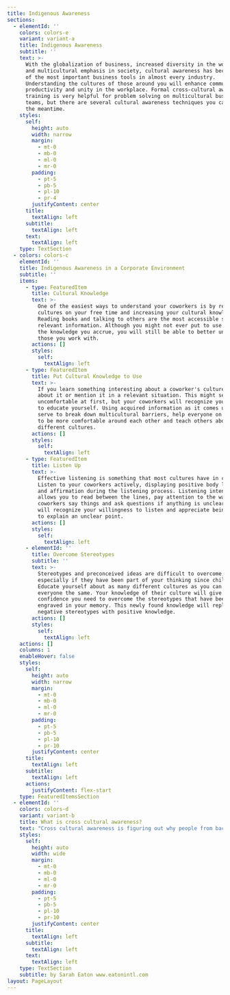 ```yaml
---
title: Indigenous Awareness
sections:
  - elementId: ''
    colors: colors-e
    variant: variant-a
    title: Indigenous Awareness
    subtitle: ''
    text: >-
      With the globalization of business, increased diversity in the workplace
      and multicultural emphasis in society, cultural awareness has become one
      of the most important business tools in almost every industry.
      Understanding the cultures of those around you will enhance communication,
      productivity and unity in the workplace. Formal cross-cultural awareness
      training is very helpful for problem solving on multicultural business
      teams, but there are several cultural awareness techniques you can use in
      the meantime.
    styles:
      self:
        height: auto
        width: narrow
        margin:
          - mt-0
          - mb-0
          - ml-0
          - mr-0
        padding:
          - pt-5
          - pb-5
          - pl-10
          - pr-4
        justifyContent: center
      title:
        textAlign: left
      subtitle:
        textAlign: left
      text:
        textAlign: left
    type: TextSection
  - colors: colors-c
    elementId: ''
    title: Indigenous Awareness in a Corporate Environment
    subtitle: ''
    items:
      - type: FeaturedItem
        title: Cultural Knowledge
        text: >-
          One of the easiest ways to understand your coworkers is by researching
          cultures on your free time and increasing your cultural knowledge.
          Reading books and talking to others are the most accessible sources of
          relevant information. Although you might not ever put to use most of
          the knowledge you accrue, you will still be able to better understand
          those you work with.
        actions: []
        styles:
          self:
            textAlign: left
      - type: FeaturedItem
        title: Put Cultural Knowledge to Use
        text: >-
          If you learn something interesting about a coworker's culture, ask
          about it or mention it in a relevant situation. This might seem
          uncomfortable at first, but your coworkers will recognize your effort
          to educate yourself. Using acquired information as it comes up will
          serve to break down multicultural barriers, help everyone on your team
          to be more comfortable around each other and teach others about
          different cultures.
        actions: []
        styles:
          self:
            textAlign: left
      - type: FeaturedItem
        title: Listen Up
        text: >-
          Effective listening is something that most cultures have in common.
          Listen to your coworkers actively, displaying positive body language
          and affirmation during the listening process. Listening intently
          allows you to read between the lines, pay attention to the way your
          coworkers say things and ask questions if anything is unclear. They
          will recognize your willingness to listen and appreciate being asked
          to explain an unclear point.
        actions: []
        styles:
          self:
            textAlign: left
      - elementId: ''
        title: Overcome Stereotypes
        subtitle: ''
        text: >-
          Stereotypes and preconceived ideas are difficult to overcome,
          especially if they have been part of your thinking since childhood.
          Educate yourself about as many different cultures as you can and treat
          everyone the same. Your knowledge of their culture will give you the
          confidence you need to overcome the stereotypes that have been
          engraved in your memory. This newly found knowledge will replace your
          negative stereotypes with positive knowledge.
        actions: []
        styles:
          self:
            textAlign: left
    actions: []
    columns: 1
    enableHover: false
    styles:
      self:
        height: auto
        width: narrow
        margin:
          - mt-0
          - mb-0
          - ml-0
          - mr-0
        padding:
          - pt-5
          - pb-5
          - pl-10
          - pr-10
        justifyContent: center
      title:
        textAlign: left
      subtitle:
        textAlign: left
      actions:
        justifyContent: flex-start
    type: FeaturedItemsSection
  - elementId: ''
    colors: colors-d
    variant: variant-b
    title: What is cross cultural awareness?
    text: "Cross cultural awareness is figuring out why people from backgrounds that differ from our own act the way they do and using that information to have better relationships with those them. It will help you predict how people who come from different backgrounds will act, speak, think, make decisions and perceive the world.\n\nIt is important to note that this does not mean endorsing stereotypes or pigeonholing people into categories. It is about being open-minded and willing to understand others for who they are.\n\n#### Who needs cross cultural awareness?\n\nAnyone who deals with people from different cultures needs cross cultural awareness. Canada is one of the most multi-cultural nations in the world. We need it on a daily basis - in business, when [shopping](http://www.city-choices.com/newyork-city-guide/placecategory/shopping-in-newyork-ny/), when socializing - in just about any situation when we interact with others.\n\n#### Why is cross-cultural awareness important for your business?\n\nIf people from other cultures want to do business with us and interact with us, why don't they [learn](http://www.parexcellencemagazine.com/business-career-advice/event-planning/1115-what-is-the-best-room-set-up-for-a-live-event.html) our customs? Often they do. But that is only half of the battle. If you make the effort to learn about your counterpart, you will both be making the effort to understand each other, doubling your effort and chances for success.\n\nWhile your counterpart may act like you and sound like you, he or she isn't. That person may think in a different language, process information in a different way and make decisions differently than you do. If you understand how [culture](http://www.parexcellencemagazine.com/culture-and-lifestyle.html) may affect this person's character, you may give yourself an edge in business and in cross cultural communication.\n\n#### How do we become more cross culturally aware and master cross cultural communication skills?\n\n1.  The media - Although sometimes we can learn interesting material from the media, it is good to be aware of sensationalism and media bias. It is important to remain open-minded and non-judgmental.\n2.  Relationships - By interacting with people and learning about their culture directly from them. People are usually delighted to about the customs and culture of their homeland. Many of us are embarrassed to ask questions because we fear that we will be judged as ignorant. More often than not, non-judgmental questions that are motivated by a sincere interest to learn and understand are answered with enthusiasm.\n3.  By educating ourselves - If you know that you are going to be dealing with someone from another culture it pays to do your homework. The Internet and general interest reading material may be helpful.\n    Some things that may be helpful to know before dealing with someone from another culture include, for example:\n    •\t*Basic geography:* What countries or regions border the other person's homeland? What is the [capital](http://www.parexcellencemagazine.com/business-career-advice/financing-your-business/176-advice-for-women-entrepreneurs-to-acquire-growth-capital-in-the-hunt.html)\_[city](http://www.city-choices.com/) there?\n    •\t*Basic *[*politics*](http://www.parexcellencemagazine.com/culture-and-lifestyle/politics-a-society.html)*:* Is their state governed by a President, Prime Minister, the military or royalty?\n    •\t*Forms of address and greeting*: Knowing what to call a person and how to greet people properly can win you friends, contracts and lifelong associations. Not doing so, or making a blundered attempt, can insult and may be remembered for a long time. When in doubt, ask how your counterpart would like to be addressed. If nothing else, this shows respect on your part.\n    •\t*Customs and table manners: *This is a topic in and of itself, but suffice to say that if you will be dining with people from another culture, it is worthwhile to find out what their customs are. Take the time to learn about this before you sit down at the table.\n\nBy making the attempt to improve your cross cultural communication skills and become cross culturally aware you will expand your mind as you learn more about the world around you, give yourself an edge in business and negotiations, and enjoy friendships with people from diverse backgrounds. When you become cross culturally aware, you gain the riches of the whole world. Isn't it worth it?"
    styles:
      self:
        height: auto
        width: wide
        margin:
          - mt-0
          - mb-0
          - ml-0
          - mr-0
        padding:
          - pt-5
          - pb-5
          - pl-10
          - pr-10
        justifyContent: center
      title:
        textAlign: left
      subtitle:
        textAlign: left
      text:
        textAlign: left
    type: TextSection
    subtitle: by Sarah Eaton www.eatonintl.com
layout: PageLayout
---
```

